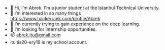 - 👋 Hi, I’m Abrek. I'm a junior student at the Istanbul Technical University.
- 👀 I’m interested in so many things https://www.hackerrank.com/profile/Abrek.
- 🌱 I’m currently trying to gain experience on the deep learning.
- 💞️ I’m looking for internship opportunities.
- 📫 abrek.itu@gmail.com
- ituitis20-ery19 is my school account.
<!---
abrek-er0/abrek-er0 is a ✨ special ✨ repository because its `README.md` (this file) appears on your GitHub profile.
You can click the Preview link to take a look at your changes.
--->
